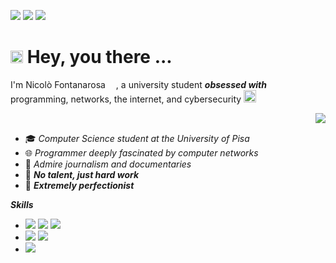 
<p>
  <img src="https://img.shields.io/github/followers/Nicofontanarosa?style=social" />
  <img src="https://api.visitorbadge.io/api/visitors?path=https%3A%2F%2Fgithub.com%2FNicofontanarosa%2FNicofontanarosa&label=%20Views&labelColor=%23222222&countColor=%23ffffff&style=flat&labelStyle=none" />
  <img src="https://img.shields.io/badge/-nickcompany@gmail.com-green?color=%23EA4335&style=flat&logo=gmail&logoColor=white" />
</p>

# <img src="https://user-images.githubusercontent.com/74038190/229223156-0cbdaba9-3128-4d8e-8719-b6b4cf741b67.gif" width="20"> Hey, you there ...

I'm Nicolò Fontanarosa <img src="https://github.com/user-attachments/assets/b8c2ecb9-4c88-43c1-89b9-afa68d63f261" width="13"/>, a university student ***obsessed with*** programming, networks, the internet, and cybersecurity <img src="https://github.com/Anmol-Baranwal/Cool-GIFs-For-GitHub/assets/74038190/7b282ec6-fcc3-4600-90a7-2c3140549f58" width="20" />

<img src="https://github-readme-stats.vercel.app/api?username=Nicofontanarosa&show_icons=true&theme=calm" align="right" />

<br>

- 🎓 *Computer Science student at the University of Pisa* 
- 🌐 *Programmer deeply fascinated by computer networks* 
- 📰 *Admire journalism and documentaries* 
- 🔧 ***No talent, just hard work***
- 🎯 ***Extremely perfectionist***

<!-- <img src="https://user-images.githubusercontent.com/74038190/212284100-561aa473-3905-4a80-b561-0d28506553ee.gif" width="1000"> -->

***Skills*** <img src="https://user-images.githubusercontent.com/74038190/212284087-bbe7e430-757e-4901-90bf-4cd2ce3e1852.gif" width="12">

- <img src="https://img.shields.io/badge/-Python-green?color=%233776AB&style=flat&logo=python&logoColor=white" />
  <img src="https://img.shields.io/badge/-PHP-green?color=%23777BB4&style=flat&logo=php&logoColor=white" />
  <img src="https://img.shields.io/badge/-Lua-green?color=%232C2D72&style=flat&logo=lua&logoColor=white" />



- <img src="https://img.shields.io/badge/-Linux-green?color=%23FCC624&style=flat&logo=linux&logoColor=white" />
  <img src="https://img.shields.io/badge/-Windows-green?color=%2380B3FF&style=flat&logo=gitforwindows&logoColor=white" />

- <img src="https://img.shields.io/badge/-Wireshark-green?color=%231679A7&style=flat&logo=wireshark&logoColor=white" />
<!--
<p align="center">
  <img src="https://github-profile-trophy.vercel.app/?username=Nicofontanarosa&theme=nord&margin-h=5&margin-w=5" /> 
</p>
-->
